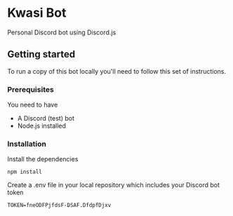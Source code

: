 # Kwasi Bot
Personal Discord bot using Discord.js

## Getting started
To run a copy of this bot locally you'll need to follow this set of instructions.

### Prerequisites
You need to have
* A Discord (test) bot
* Node.js installed

### Installation
Install the dependencies
```
npm install
```

Create a .env file in your local repository which includes your Discord bot token
```
TOKEN=fneODFPjfdsF-DSAF.DfdpfDjxv
```
